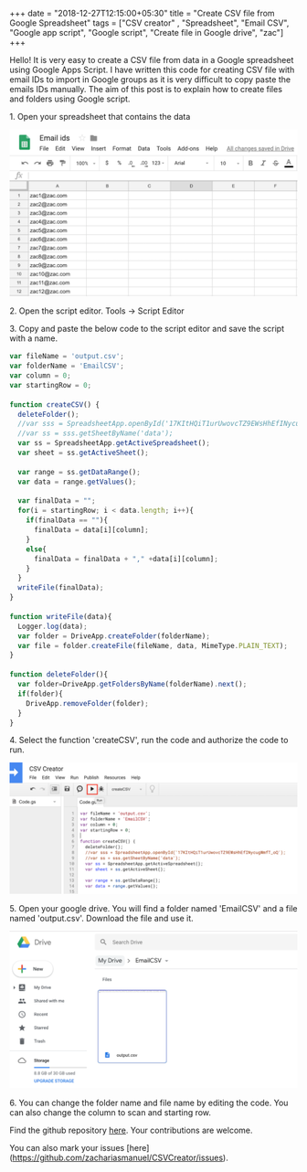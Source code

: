 +++
date = "2018-12-27T12:15:00+05:30"
title = "Create CSV file from Google Spreadsheet"
tags = ["CSV creator" , "Spreadsheet", "Email CSV", "Google app script", "Google script", "Create file in Google drive", "zac"]
+++


Hello! It is very easy to create a CSV file from data in a Google spreadsheet using Google Apps Script. I have written this code for creating CSV file with email IDs to import in Google groups as it is very difficult to copy paste the emails IDs manually. The aim of this post is to explain how to create files and folders using Google script.

1\. Open your spreadsheet that contains the data

![EE1](/img/CSV_create_2.png)

2\. Open the script editor. Tools -> Script Editor

3\. Copy and paste the below code to the script editor and save the script with a name.


```javascript
var fileName = 'output.csv';
var folderName = 'EmailCSV';
var column = 0;
var startingRow = 0;

function createCSV() {
  deleteFolder();
  //var sss = SpreadsheetApp.openById('17KItHQiT1urUwovcTZ9EWsHhEfINycugWmfT_oQ');
  //var ss = sss.getSheetByName('data');
  var ss = SpreadsheetApp.getActiveSpreadsheet();
  var sheet = ss.getActiveSheet();

  var range = ss.getDataRange();
  var data = range.getValues();

  var finalData = "";
  for(i = startingRow; i < data.length; i++){
    if(finalData == ""){
      finalData = data[i][column];
    }
    else{
      finalData = finalData + "," +data[i][column];
    }
  }
  writeFile(finalData);
}

function writeFile(data){
  Logger.log(data);
  var folder = DriveApp.createFolder(folderName);
  var file = folder.createFile(fileName, data, MimeType.PLAIN_TEXT); 
}

function deleteFolder(){
  var folder=DriveApp.getFoldersByName(folderName).next();
  if(folder){
    DriveApp.removeFolder(folder);
  }
}
```

4\. Select the function 'createCSV', run the code and authorize the code to run.

![EE1](/img/CSV_create_1.png)


5\. Open your google drive. You will find a folder named 'EmailCSV' and a file named 'output.csv'. Download the file and use it.

![EE1](/img/CSV_create_3.png)

6\. You can change the folder name and file name by editing the code. You can also change the column to scan and starting row.

Find the github repository [here](https://github.com/zachariasmanuel/CSVCreator). Your contributions are welcome.

You can also mark your issues [here] (https://github.com/zachariasmanuel/CSVCreator/issues).
